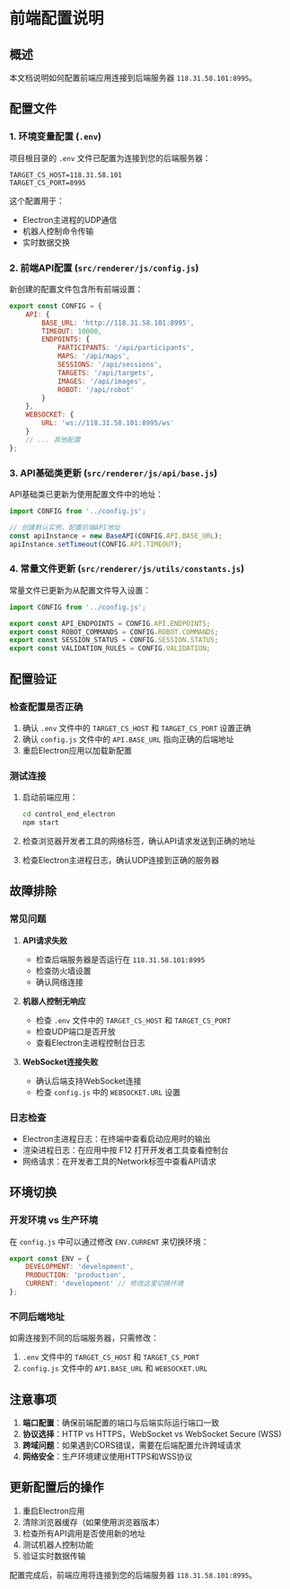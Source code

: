 # 前端配置说明

## 概述
本文档说明如何配置前端应用连接到后端服务器 `118.31.58.101:8995`。

## 配置文件

### 1. 环境变量配置 (`.env`)
项目根目录的 `.env` 文件已配置为连接到您的后端服务器：

```env
TARGET_CS_HOST=118.31.58.101
TARGET_CS_PORT=8995
```

这个配置用于：
- Electron主进程的UDP通信
- 机器人控制命令传输
- 实时数据交换

### 2. 前端API配置 (`src/renderer/js/config.js`)
新创建的配置文件包含所有前端设置：

```javascript
export const CONFIG = {
    API: {
        BASE_URL: 'http://118.31.58.101:8995',
        TIMEOUT: 10000,
        ENDPOINTS: {
            PARTICIPANTS: '/api/participants',
            MAPS: '/api/maps',
            SESSIONS: '/api/sessions',
            TARGETS: '/api/targets',
            IMAGES: '/api/images',
            ROBOT: '/api/robot'
        }
    },
    WEBSOCKET: {
        URL: 'ws://118.31.58.101:8995/ws'
    }
    // ... 其他配置
};
```

### 3. API基础类更新 (`src/renderer/js/api/base.js`)
API基础类已更新为使用配置文件中的地址：

```javascript
import CONFIG from '../config.js';

// 创建默认实例，配置后端API地址
const apiInstance = new BaseAPI(CONFIG.API.BASE_URL);
apiInstance.setTimeout(CONFIG.API.TIMEOUT);
```

### 4. 常量文件更新 (`src/renderer/js/utils/constants.js`)
常量文件已更新为从配置文件导入设置：

```javascript
import CONFIG from '../config.js';

export const API_ENDPOINTS = CONFIG.API.ENDPOINTS;
export const ROBOT_COMMANDS = CONFIG.ROBOT.COMMANDS;
export const SESSION_STATUS = CONFIG.SESSION.STATUS;
export const VALIDATION_RULES = CONFIG.VALIDATION;
```

## 配置验证

### 检查配置是否正确
1. 确认 `.env` 文件中的 `TARGET_CS_HOST` 和 `TARGET_CS_PORT` 设置正确
2. 确认 `config.js` 文件中的 `API.BASE_URL` 指向正确的后端地址
3. 重启Electron应用以加载新配置

### 测试连接
1. 启动前端应用：
   ```bash
   cd control_end_electron
   npm start
   ```

2. 检查浏览器开发者工具的网络标签，确认API请求发送到正确的地址

3. 检查Electron主进程日志，确认UDP连接到正确的服务器

## 故障排除

### 常见问题
1. **API请求失败**
   - 检查后端服务器是否运行在 `118.31.58.101:8995`
   - 检查防火墙设置
   - 确认网络连接

2. **机器人控制无响应**
   - 检查 `.env` 文件中的 `TARGET_CS_HOST` 和 `TARGET_CS_PORT`
   - 检查UDP端口是否开放
   - 查看Electron主进程控制台日志

3. **WebSocket连接失败**
   - 确认后端支持WebSocket连接
   - 检查 `config.js` 中的 `WEBSOCKET.URL` 设置

### 日志检查
- Electron主进程日志：在终端中查看启动应用时的输出
- 渲染进程日志：在应用中按 F12 打开开发者工具查看控制台
- 网络请求：在开发者工具的Network标签中查看API请求

## 环境切换

### 开发环境 vs 生产环境
在 `config.js` 中可以通过修改 `ENV.CURRENT` 来切换环境：

```javascript
export const ENV = {
    DEVELOPMENT: 'development',
    PRODUCTION: 'production',
    CURRENT: 'development' // 修改这里切换环境
};
```

### 不同后端地址
如需连接到不同的后端服务器，只需修改：
1. `.env` 文件中的 `TARGET_CS_HOST` 和 `TARGET_CS_PORT`
2. `config.js` 文件中的 `API.BASE_URL` 和 `WEBSOCKET.URL`

## 注意事项

1. **端口配置**：确保前端配置的端口与后端实际运行端口一致
2. **协议选择**：HTTP vs HTTPS，WebSocket vs WebSocket Secure (WSS)
3. **跨域问题**：如果遇到CORS错误，需要在后端配置允许跨域请求
4. **网络安全**：生产环境建议使用HTTPS和WSS协议

## 更新配置后的操作

1. 重启Electron应用
2. 清除浏览器缓存（如果使用浏览器版本）
3. 检查所有API调用是否使用新的地址
4. 测试机器人控制功能
5. 验证实时数据传输

配置完成后，前端应用将连接到您的后端服务器 `118.31.58.101:8995`。

